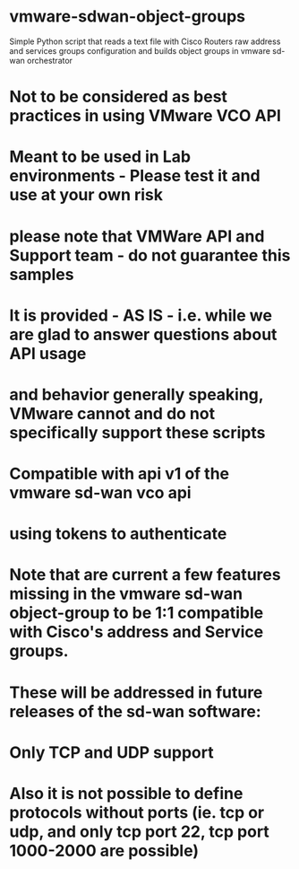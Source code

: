 # vmware-sdwan-object-groups
Simple Python script that reads a text file with Cisco Routers raw address and services groups configuration and builds object groups in vmware sd-wan orchestrator 
#
# Not to be considered as best practices in using VMware VCO API
# Meant to be used in Lab environments - Please test it and use at your own risk
#
# please note that VMWare API and Support team - do not guarantee this samples
# It is provided - AS IS - i.e. while we are glad to answer questions about API usage
# and behavior generally speaking, VMware cannot and do not specifically support these scripts
#
# Compatible with api v1 of the vmware sd-wan vco api
# using tokens to authenticate
#
# Note that are current a few features missing in the vmware sd-wan object-group to be 1:1 compatible with Cisco's address and Service groups.
# These will be addressed in future releases of the sd-wan software:
# Only TCP and UDP support
# Also it is not possible to define protocols without ports (ie. tcp or udp, and only tcp port 22, tcp port 1000-2000 are possible)
